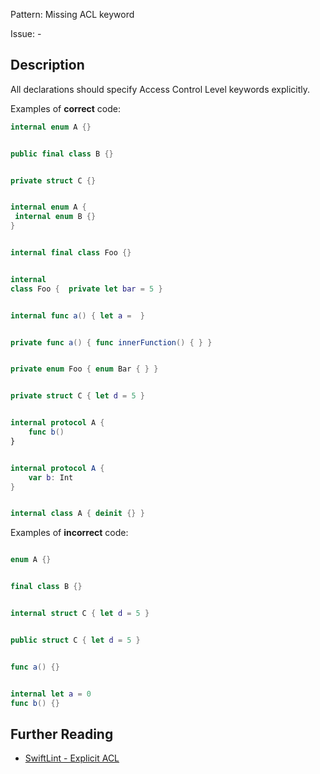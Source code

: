 Pattern: Missing ACL keyword

Issue: -

## Description

All declarations should specify Access Control Level keywords explicitly.

Examples of **correct** code:
```swift
internal enum A {}


public final class B {}


private struct C {}


internal enum A {
 internal enum B {}
}


internal final class Foo {}


internal
class Foo {  private let bar = 5 }


internal func a() { let a =  }


private func a() { func innerFunction() { } }


private enum Foo { enum Bar { } }


private struct C { let d = 5 }


internal protocol A {
    func b()
}


internal protocol A {
    var b: Int
}


internal class A { deinit {} }

```
Examples of **incorrect** code:
```swift

enum A {}


final class B {}


internal struct C { let d = 5 }


public struct C { let d = 5 }


func a() {}


internal let a = 0
func b() {}

```

## Further Reading

* [SwiftLint - Explicit ACL](https://github.com/realm/SwiftLint/blob/master/Rules.md#explicit-acl)